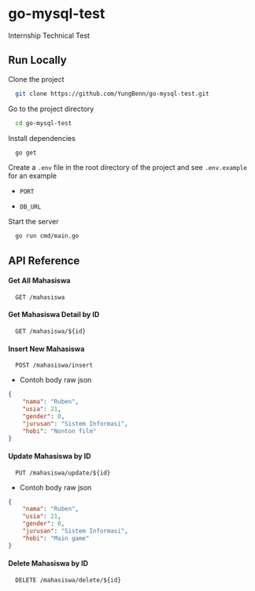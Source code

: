 # go-mysql-test

Internship Technical Test

## Run Locally

Clone the project

```bash
  git clone https://github.com/YungBenn/go-mysql-test.git
```

Go to the project directory

```bash
  cd go-mysql-test
```

Install dependencies

```bash
  go get
```

Create a `.env` file in the root directory of the project and see `.env.example` for an example

-   `PORT`

-   `DB_URL`

Start the server

```bash
  go run cmd/main.go
```

## API Reference

#### Get All Mahasiswa

```http
  GET /mahasiswa
```

#### Get Mahasiswa Detail by ID

```http
  GET /mahasiswa/${id}
```

#### Insert New Mahasiswa

```http
  POST /mahasiswa/insert
```

-   Contoh body raw json

```json
{
    "nama": "Ruben",
    "usia": 21,
    "gender": 0,
    "jurusan": "Sistem Informasi",
    "hobi": "Nonton film"
}
```

#### Update Mahasiswa by ID

```http
  PUT /mahasiswa/update/${id}
```

-   Contoh body raw json

```json
{
    "nama": "Ruben",
    "usia": 21,
    "gender": 0,
    "jurusan": "Sistem Informasi",
    "hobi": "Main game"
}
```

#### Delete Mahasiswa by ID

```http
  DELETE /mahasiswa/delete/${id}
```

